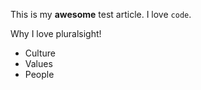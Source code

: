 This is my **awesome** test article.  I love `code`.

Why I love pluralsight!

* Culture
* Values
* People
